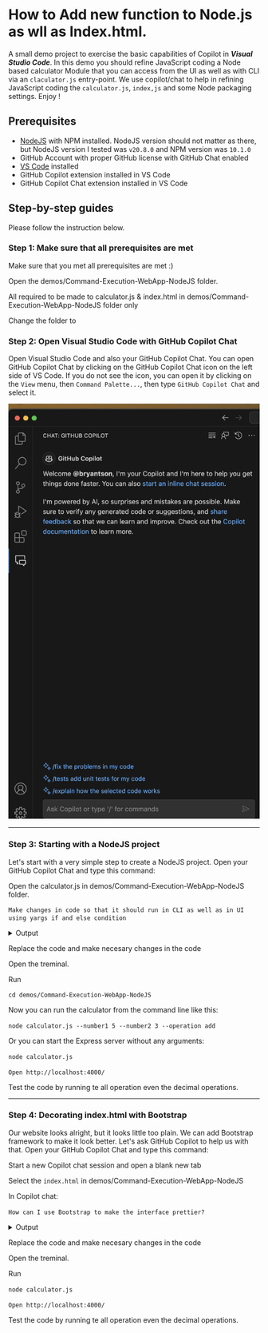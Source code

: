 # How to Add new function to Node.js as wll as Index.html.

A small demo project to exercise the basic capabilities of Copilot in ***Visual Studio Code***. In this demo you should refine JavaScript coding a Node based calculator Module that you can access from the UI as well as with CLI via an `claculator.js` entry-point. We use copilot/chat to help in refining JavaScript coding the `calculator.js`, `index,js` and some Node packaging settings. Enjoy !

## Prerequisites

- [NodeJS](https://nodejs.org/en/download/) with NPM installed. NodeJS version should not matter as there, but NodeJS version I tested was `v20.8.0` and NPM version was `10.1.0`
- GitHub Account with proper GitHub license with GitHub Chat enabled
- [VS Code](https://code.visualstudio.com/download) installed
- GitHub Copilot extension installed in VS Code
- GitHub Copilot Chat extension installed in VS Code

## Step-by-step guides

Please follow the instruction below.

### Step 1: Make sure that all prerequisites are met

Make sure that you met all prerequisites are met :) 

Open the demos/Command-Execution-WebApp-NodeJS folder.

All required to be made to calculator.js & index.html in demos/Command-Execution-WebApp-NodeJS folder only

Change the folder to 
### Step 2: Open Visual Studio Code with GitHub Copilot Chat

Open Visual Studio Code and also your GitHub Copilot Chat. You can open GitHub Copilot Chat by clicking on the GitHub Copilot Chat icon on the left side of VS Code. If you do not see the icon, you can open it by clicking on the `View` menu, then `Command Palette...`, then type `GitHub Copilot Chat` and select it.

![GitHub Copilot Chat](./images/0_CopilotChatOpen.jpg)

---
### Step 3: Starting with a NodeJS project

Let's start with a very simple step to create a NodeJS project. Open your GitHub Copilot Chat and type this command:

Open the calculator.js in demos/Command-Execution-WebApp-NodeJS folder.

```
Make changes in code so that it should run in CLI as well as in UI using yargs if and else condition
```

  <details><summary>Output</summary> <p>

```
const express = require('express');
const bodyParser = require('body-parser');
const yargs = require('yargs');
const app = express();
const port = 4000;

app.use(express.static('Node-'));
app.use(bodyParser.urlencoded({ extended: true }));

class Calculator {
    constructor() {
        this.result = 0;
    }

    // ... rest of the Calculator class ...

}

if (process.argv.length > 2) {
    // If command line arguments are provided, use yargs to parse them
    const argv = yargs
        .option('number1', {
            alias: 'n1',
            description: 'First number',
            type: 'number',
        })
        .option('number2', {
            alias: 'n2',
            description: 'Second number',
            type: 'number',
        })
        .option('operation', {
            alias: 'o',
            description: 'Operation to perform',
            type: 'string',
        })
        .help()
        .alias('help', 'h')
        .argv;

    let calculator = new Calculator();
    let number1 = argv.number1;
    let number2 = argv.number2;
    let operation = argv.operation;

    // ... rest of the switch statement ...

    console.log(output.toString());
} else {
    // If no command line arguments are provided, start the Express server
    app.get('/', (req, res) => {
        res.sendFile(__dirname + '/index.html');
    });

    app.post('/calculate', (req, res) => {
        // ... rest of the POST handler ...
    });

    app.listen(port, () => {
        console.log(`Calculator app listening at http://localhost:${port}`);
    });
}
```

</p> </details>

Replace the code and make necesary changes in the code

Open the treminal.

Run

```
cd demos/Command-Execution-WebApp-NodeJS
```

Now you can run the calculator from the command line like this:

`node calculator.js --number1 5 --number2 3 --operation add`

Or you can start the Express server without any arguments:

`node calculator.js`

`Open http://localhost:4000/`

Test the code by running te all operation even the decimal operations.

---

### Step 4: Decorating index.html with Bootstrap

Our website looks alright, but it looks little too plain. We can add Bootstrap framework to make it look better. Let's ask GitHub Copilot to help us with that. Open your GitHub Copilot Chat and type this command:

Start a new Copilot chat session and open a blank new tab

Select the `index.html` in demos/Command-Execution-WebApp-NodeJS

In Copilot chat:


`How can I use Bootstrap to make the interface prettier?`

<details><summary>Output</summary> <p>

```
<!DOCTYPE html>
<html>
<head>
    <!-- Include Bootstrap CSS -->
    <link rel="stylesheet" href="https://stackpath.bootstrapcdn.com/bootstrap/4.5.0/css/bootstrap.min.css">
</head>
<body>

<div class="container">
    <h2 class="mt-4">Calculator</h2>

    <form action="/calculate" method="post" class="mt-4">
        <div class="form-group">
            <label for="number1">Number 1:</label>
            <input type="number" class="form-control" name="number1" step="0.01" id="number1">
        </div>
        <div class="form-group">
            <label for="number2">Number 2:</label>
            <input type="number" class="form-control" name="number2" step="0.01" id="number2">
        </div>
        <div class="form-group">
            <label for="operation">Operation:</label>
            <select class="form-control" name="operation" id="operation">
                <option value="add">Add</option>
                <option value="subtract">Subtract</option>
                <option value="multiply">Multiply</option>
                <option value="divide">Divide</option>
            </select>
        </div>
        <button type="submit" class="btn btn-primary">Calculate</button>
    </form>
</div>

<!-- Include Bootstrap JS -->
<script src="https://stackpath.bootstrapcdn.com/bootstrap/4.5.0/js/bootstrap.min.js"></script>

</body>
</html>
```

</p> </details>

Replace the code and make necesary changes in the code

Open the treminal.

Run

`node calculator.js`

`Open http://localhost:4000/`

Test the code by running te all operation even the decimal operations.



